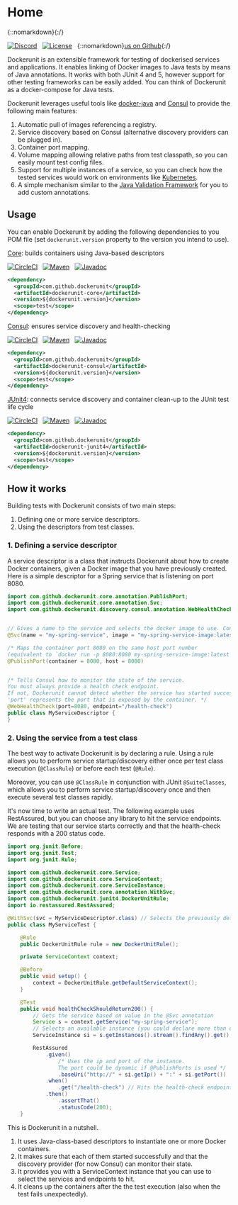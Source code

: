 
# Home
{::nomarkdown}<script async defer src="https://buttons.github.io/buttons.js"></script>{:/}



[![Discord](https://img.shields.io/discord/587583543081959435.svg?style=flat)](https://discordapp.com/channels/587583543081959435/587583543081959437)
&nbsp;
[![License](https://img.shields.io/github/license/dockerunit/dockerunit-core.svg?style=flat)](https://choosealicense.com/licenses/apache-2.0/)
&nbsp;
{::nomarkdown}<a class="github-button" href="https://github.com/dockerunit/dockerunit-core/stargazers" data-icon="octicon-star"  aria-label="Star dockerunit/dockerunit-core on GitHub">us on Github</a>{:/}

Dockerunit is an extensible framework for testing of dockerised services and
applications.
It enables linking of Docker images to Java tests by
means of Java annotations.
It works with both JUnit 4 and 5, however support for other testing frameworks can be easily added.
You can think of Dockerunit as a docker-compose for Java tests.

Dockerunit leverages useful tools like
[docker-java](https://github.com/docker-java/docker-java) and
[Consul](https://www.consul.io/) to provide the
following main features:
1. Automatic pull of images referencing a registry.
2. Service discovery based on Consul (alternative discovery
providers can be plugged in).
3. Container port mapping.
4. Volume mapping allowing relative paths from test classpath, so you can
easily mount test config files.
5. Support for multiple instances of a service, so you can check how the tested services would work on environments like [Kubernetes](https://kubernetes.io/).
6. A simple mechanism similar to the
[Java Validation Framework](https://jcp.org/en/jsr/detail?id=303) for you to
add custom annotations.

## Usage
You can enable Dockerunit by adding the following dependencies to you POM file
(set `dockerunit.version` property to the version you intend to use).

[Core](https://github.com/dockerunit/dockerunit-core): builds containers using Java-based descriptors

[![CircleCI](https://img.shields.io/circleci/build/gh/dockerunit/dockerunit-core/master.svg?style=flat)](https://circleci.com/gh/dockerunit/dockerunit-core/tree/master)
&nbsp;
[![Maven](https://img.shields.io/maven-central/v/com.github.dockerunit/dockerunit-core.svg?style=flat)](https://search.maven.org/search?q=g:com.github.dockerunit%20AND%20a:dockerunit-core&core=gav)
&nbsp;
[![Javadoc](https://javadoc.io/badge/com.github.dockerunit/dockerunit-core.svg)](https://www.javadoc.io/doc/com.github.dockerunit/dockerunit-core)
&nbsp;
```xml
<dependency>
  <groupId>com.github.dockerunit</groupId>
  <artifactId>dockerunit-core</artifactId>
  <version>${dockerunit.version}</version>
  <scope>test</scope>
</dependency>
```
[Consul](https://github.com/dockerunit/dockerunit-consul): ensures service discovery and health-checking

[![CircleCI](https://img.shields.io/circleci/build/gh/dockerunit/dockerunit-consul/master.svg?style=flat)](https://circleci.com/gh/dockerunit/dockerunit-consul/tree/master)
&nbsp;
[![Maven](https://img.shields.io/maven-central/v/com.github.dockerunit/dockerunit-consul.svg?style=flat)](https://search.maven.org/search?q=g:com.github.dockerunit%20AND%20a:dockerunit-consul&core=gav)
&nbsp;
[![Javadoc](https://javadoc.io/badge/com.github.dockerunit/dockerunit-consul.svg)](https://www.javadoc.io/doc/com.github.dockerunit/dockerunit-consul)
&nbsp;
```xml
<dependency>
  <groupId>com.github.dockerunit</groupId>
  <artifactId>dockerunit-consul</artifactId>
  <version>${dockerunit.version}</version>
  <scope>test</scope>
</dependency>
```
[JUnit4](https://github.com/dockerunit/dockerunit-junit4): connects service discovery and container clean-up to the JUnit test life cycle

[![CircleCI](https://img.shields.io/circleci/build/gh/dockerunit/dockerunit-junit4/master.svg?style=flat)](https://circleci.com/gh/dockerunit/dockerunit-junit4/tree/master)
&nbsp;
[![Maven](https://img.shields.io/maven-central/v/com.github.dockerunit/dockerunit-junit4.svg?style=flat)](https://search.maven.org/search?q=g:com.github.dockerunit%20AND%20a:dockerunit-junit4&core=gav)
&nbsp;
[![Javadoc](https://javadoc.io/badge/com.github.dockerunit/dockerunit-junit4.svg)](https://www.javadoc.io/doc/com.github.dockerunit/dockerunit-junit4)
&nbsp;
```xml
<dependency>
  <groupId>com.github.dockerunit</groupId>
  <artifactId>dockerunit-junit4</artifactId>
  <version>${dockerunit.version}</version>
  <scope>test</scope>
</dependency>
```

## How it works
Building tests with Dockerunit consists of two main steps:
1. Defining one or more service descriptors.
2. Using the descriptors from test classes.

### 1. Defining a service descriptor
A service descriptor is a class that instructs Dockerunit about how to create
Docker containers, given a Docker image that you have previously created.
Here is a simple descriptor for a Spring service that is listening on port 8080.

```java
import com.github.dockerunit.core.annotation.PublishPort;
import com.github.dockerunit.core.annotation.Svc;
import com.github.dockerunit.discovery.consul.annotation.WebHealthCheck;


// Gives a name to the service and selects the docker image to use. Consul will put a dns entry on `my-spring-service.service.consul`.
@Svc(name = "my-spring-service", image = "my-spring-service-image:latest")

/* Maps the container port 8080 on the same host port number
(equivalent to `docker run -p 8080:8080 my-spring-service-image:latest`) */
@PublishPort(container = 8080, host = 8080)


/* Tells Consul how to monitor the state of the service.
You must always provide a health check endpoint.
If not, Dockerunit cannot detect whether the service has started successfully.
'port' represents the port that is exposed by the container. */
@WebHealthCheck(port=8080, endpoint="/health-check")
public class MyServiceDescriptor {
}
```

### 2. Using the service from a test class

The best way to activate Dockerunit is by declaring a rule.
Using a rule allows you to perform service startup/discovery either once per
test class execution (`@ClassRule`) or before each test (`@Rule`).

Moreover, you can use `@ClassRule` in conjunction with JUnit `@SuiteClasses`, which allows you to perform service startup/discovery once and then execute several test classes
rapidly.


It's now time to write an actual test.
The following example uses RestAssured, but you can choose any library to hit
the service endpoints.
We are testing that our service starts correctly and that the health-check responds
with a 200 status code.

```java
import org.junit.Before;
import org.junit.Test;
import org.junit.Rule;

import com.github.dockerunit.core.Service;
import com.github.dockerunit.core.ServiceContext;
import com.github.dockerunit.core.ServiceInstance;
import com.github.dockerunit.core.annotation.WithSvc;
import com.github.dockerunit.junit4.DockerUnitRule;
import io.restassured.RestAssured;

@WithSvc(svc = MyServiceDescriptor.class) // Selects the previously defined descriptor
public class MyServiceTest {

	@Rule
	public DockerUnitRule rule = new DockerUnitRule();

	private ServiceContext context;

	@Before
	public void setup() {
		context = DockerUnitRule.getDefaultServiceContext();
	}

	@Test
	public void healthCheckShouldReturn200() {
		// Gets the service based on value in the @Svc annotation
		Service s = context.getService("my-spring-service");
		// Selects an available instance (you could declare more than one)
		ServiceInstance si = s.getInstances().stream().findAny().get();

		RestAssured
			.given()
				/* Uses the ip and port of the instance.
				The port could be dynamic if @PublishPorts is used */
				.baseUri("http://" + si.getIp() + ":" + si.getPort())
			.when()
				.get("/health-check") // Hits the health-check endpoint
			.then()
				.assertThat()
				.statusCode(200);
	}
```

This is Dockerunit in a nutshell.
1. It uses Java-class-based descriptors to instantiate one or more Docker containers.
2. It makes sure that each of them started successfully and that the discovery
provider (for now Consul) can monitor their state.
3. It provides you with a ServiceContext instance that you can use to select the
services and endpoints to hit.
4. It cleans up the containers after the the test execution (also when the
test fails unexpectedly).
